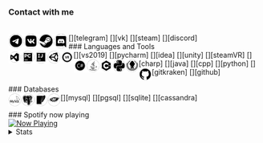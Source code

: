 ### Contact with me
<br>
[<img align="left" alt="Delivery-Klad | Telegram" width="30px" src="files/telegram.png" />][telegram]
[<img align="left" alt="Delivery-Klad | VK" width="30px" src="files/vk.png" />][vk]
[<img align="left" alt="Delivery-Klad | Steam" width="30px" src="files/steam.png" />][steam]
[<img align="left" alt="Delivery-Klad | Discord" width="30px" src="files/discord.png" />][discord]
<br />
### Languages and Tools
<br>
    [<img align="left" alt="Visual Studio 2019" width="26px" src="files/visualstudio.png" />][vs2019]
    [<img align="left" alt="PyCharm 2019" width="26px" src="files/pycharm.png" />][pycharm]
    [<img align="left" alt="Idea" width="26px" src="files/idea.png" />][idea]
    [<img align="left" alt="Unity" width="26px" src="files/unity.png" />][unity]
    [<img align="left" alt="SteamVR" width="26px" src="files/steamvr.png" />][steamVR]
    [<img align="left" alt="C#" width="26px" src="files/csharp.png" />][charp]
    [<img align="left" alt="Java" width="26px" src="files/java.png" />][java]
    [<img align="left" alt="C++" width="26px" src="files/cpp.png" />][cpp]
    [<img align="left" alt="Python" width="26px" src="files/python.png" />][python]
    [<img align="left" alt="GitKraken" width="26px" src="files/gitkraken.png" />][gitkraken]
    [<img align="left" alt="GitHub" width="26px" src="files/github.png" />][github]
<br />
<br />
### Databases
<br>
    [<img align="left" alt="MYSQL" width="26px" src="files/mysql.png" />][mysql]
    [<img align="left" alt="PostgreSQL" width="26px" src="files/postgresql.png" />][pgsql]
    [<img align="left" alt="SQLite" width="26px" src="files/sqlite.png" />][sqlite]
    [<img align="left" alt="Cassandra" width="26px" src="files/apachecassandra.png" />][cassandra]
<br />
<br />
### Spotify now playing
<br>
    <a href="https://now-playing.delivery-klad.vercel.app/now-playing?open">
        <img src="https://now-playing.delivery-klad.vercel.app/now-playing" width="256" height="64" alt="Now Playing">
    </a>

<details>
<summary>Stats</summary>
<br>
<img align="top" alt="Github Stats" src="https://readme-stats.delivery-klad.vercel.app/api?username=delivery-klad&show_icons=true&theme=radical&hide_border=true&include_all_commits=true&count_private=true" />
</details>

<!--
- 🔭 I’m currently working on ...
- 🌱 I’m currently learning ...
- 👯 I’m looking to collaborate on ...
- 🤔 I’m looking for help with ...
- 💬 Ask me about ...
- 📫 How to reach me: ...
- 😄 Pronouns: ...
- ⚡ Fun fact: ...
-->

[telegram]: https://t.me/Delivery_Klad
[vk]: https://vk.com/delivery_klad
[steam]: https://steamcommunity.com/id/DakFadeev
[discord]: https://discord.gg/6J5H3hc
[vs2019]: https://visualstudio.microsoft.com
[pycharm]: https://www.jetbrains.com/ru-ru/pycharm
[idea]: https://www.jetbrains.com/ru-ru/idea
[github]: https://github.com/Delivery-Klad
[gitkraken]: https://www.gitkraken.com
[unity]: https://unity.com
[python]: https://www.python.org
[charp]: https://docs.microsoft.com/ru-ru/dotnet/csharp
[java]: https://www.java.com/ru/
[mysql]: https://www.mysql.com
[pgsql]: https://www.postgresql.org
[sqlite]: https://www.sqlite.org
[cassandra]: https://cassandra.apache.org
[cpp]: https://docs.microsoft.com/ru-ru/dotnet/csharp
[steamVR]: https://store.steampowered.com/app/250820/SteamVR
